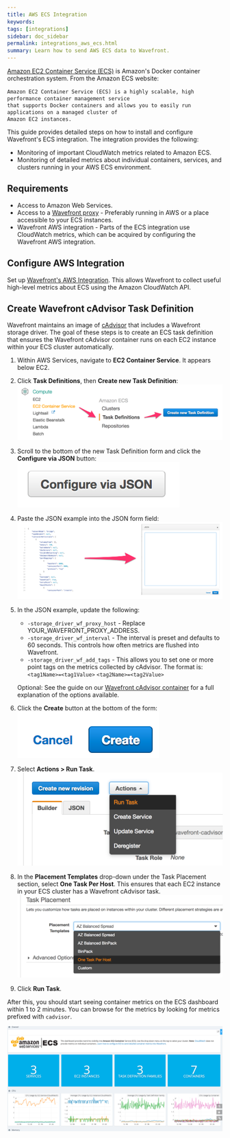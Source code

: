 ```yaml
---
title: AWS ECS Integration
keywords:
tags: [integrations]
sidebar: doc_sidebar
permalink: integrations_aws_ecs.html
summary: Learn how to send AWS ECS data to Wavefront.
---
```

[Amazon EC2 Container Service (ECS)](https://aws.amazon.com/ecs/) is Amazon's Docker container orchestration system. From the Amazon ECS website:

```quote
Amazon EC2 Container Service (ECS) is a highly scalable, high performance container management service 
that supports Docker containers and allows you to easily run applications on a managed cluster of 
Amazon EC2 instances.
```

This guide provides detailed steps on how to install and configure Wavefront's ECS integration. The integration provides the following:

- Monitoring of important CloudWatch metrics related to Amazon ECS.
- Monitoring of detailed metrics about individual containers, services, and clusters running in your AWS ECS environment.
 
## Requirements

- Access to Amazon Web Services.
- Access to a [Wavefront proxy](proxies_installing) - Preferably running in AWS or a place accessible to your ECS instances.
- Wavefront AWS integration - Parts of the ECS integration use CloudWatch metrics, which can be acquired by configuring the Wavefront AWS integration.
 
## Configure AWS Integration
 
Set up [Wavefront's AWS Integration](integrations_aws_metrics). This allows Wavefront to collect useful high-level metrics about ECS using the Amazon CloudWatch API.
 
## Create Wavefront cAdvisor Task Definition
 
Wavefront maintains an image of [cAdvisor](integrations_cadvisor) that includes a Wavefront storage driver. The goal of these steps is to create an ECS task definition that ensures the Wavefront cAdvisor container runs on each EC2 instance within your ECS cluster automatically.

1. Within AWS Services, navigate to **EC2 Container Service**. It appears below EC2. 
1. Click **Task Definitions**, then **Create new Task Definition**:
  ![create task def](images/create_new_task_definition.png)
1. Scroll to the bottom of the new Task Definition form and click the **Configure via JSON** button:
  ![configure json](images/configure_json.png)
1. Paste the JSON example into the JSON form field:
  ![paste json](images/paste_json.png)
1. In the JSON example, update the following:
    - `-storage_driver_wf_proxy_host` - Replace YOUR_WAVEFRONT_PROXY_ADDRESS.
    - `-storage_driver_wf_interval` - The interval is preset and defaults to 60 seconds. This controls how often metrics are flushed into Wavefront.
    - `-storage_driver_wf_add_tags` - This allows you to set one or more point tags on the metrics collected by cAdvisor. The format is: `<tag1Name>=<tag1Value>` `<tag2Name>=<tag2Value>`

   Optional: See the guide on our [Wavefront cAdvisor container](integrations_cadvisor) for a full explanation of the options available.
1. Click the **Create** button at the bottom of the form:
  ![create menu](images/create.png)
1. Select **Actions > Run Task**.
  ![actions menu](images/actions_run_task.png)
1. In the **Placement Templates** drop-down under the Task Placement section, select **One Task Per Host**. This ensures that each EC2 instance in your ECS cluster has a Wavefront cAdvisor task.
  ![actions menu](images/one_task_per_host.png)
1. Click **Run Task**.

After this, you should start seeing container metrics on the ECS dashboard within 1 to 2 minutes. You can browse for the metrics by looking for metrics prefixed with `cadvisor`.

![db aws ecs](images/db_aws_ecs.png)


